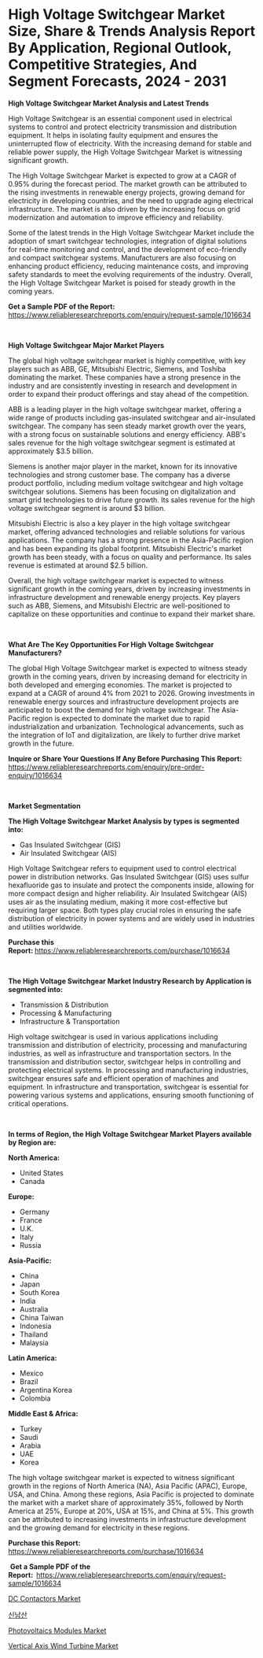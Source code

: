 <p><h1>High Voltage Switchgear Market Size, Share & Trends Analysis Report By Application, Regional Outlook, Competitive Strategies, And Segment Forecasts, 2024 - 2031</h1></p><p><strong>High Voltage Switchgear Market Analysis and Latest Trends</strong></p>
<p><p>High Voltage Switchgear is an essential component used in electrical systems to control and protect electricity transmission and distribution equipment. It helps in isolating faulty equipment and ensures the uninterrupted flow of electricity. With the increasing demand for stable and reliable power supply, the High Voltage Switchgear Market is witnessing significant growth.</p><p>The High Voltage Switchgear Market is expected to grow at a CAGR of 0.95% during the forecast period. The market growth can be attributed to the rising investments in renewable energy projects, growing demand for electricity in developing countries, and the need to upgrade aging electrical infrastructure. The market is also driven by the increasing focus on grid modernization and automation to improve efficiency and reliability.</p><p>Some of the latest trends in the High Voltage Switchgear Market include the adoption of smart switchgear technologies, integration of digital solutions for real-time monitoring and control, and the development of eco-friendly and compact switchgear systems. Manufacturers are also focusing on enhancing product efficiency, reducing maintenance costs, and improving safety standards to meet the evolving requirements of the industry. Overall, the High Voltage Switchgear Market is poised for steady growth in the coming years.</p></p>
<p><strong>Get a Sample PDF of the Report:&nbsp;</strong> <a href="https://www.reliableresearchreports.com/enquiry/request-sample/1016634">https://www.reliableresearchreports.com/enquiry/request-sample/1016634</a></p>
<p>&nbsp;</p>
<p><strong>High Voltage Switchgear Major Market Players</strong></p>
<p><p>The global high voltage switchgear market is highly competitive, with key players such as ABB, GE, Mitsubishi Electric, Siemens, and Toshiba dominating the market. These companies have a strong presence in the industry and are consistently investing in research and development in order to expand their product offerings and stay ahead of the competition.</p><p>ABB is a leading player in the high voltage switchgear market, offering a wide range of products including gas-insulated switchgear and air-insulated switchgear. The company has seen steady market growth over the years, with a strong focus on sustainable solutions and energy efficiency. ABB's sales revenue for the high voltage switchgear segment is estimated at approximately $3.5 billion.</p><p>Siemens is another major player in the market, known for its innovative technologies and strong customer base. The company has a diverse product portfolio, including medium voltage switchgear and high voltage switchgear solutions. Siemens has been focusing on digitalization and smart grid technologies to drive future growth. Its sales revenue for the high voltage switchgear segment is around $3 billion.</p><p>Mitsubishi Electric is also a key player in the high voltage switchgear market, offering advanced technologies and reliable solutions for various applications. The company has a strong presence in the Asia-Pacific region and has been expanding its global footprint. Mitsubishi Electric's market growth has been steady, with a focus on quality and performance. Its sales revenue is estimated at around $2.5 billion.</p><p>Overall, the high voltage switchgear market is expected to witness significant growth in the coming years, driven by increasing investments in infrastructure development and renewable energy projects. Key players such as ABB, Siemens, and Mitsubishi Electric are well-positioned to capitalize on these opportunities and continue to expand their market share.</p></p>
<p>&nbsp;</p>
<p><strong>What Are The Key Opportunities For High Voltage Switchgear Manufacturers?</strong></p>
<p><p>The global High Voltage Switchgear market is expected to witness steady growth in the coming years, driven by increasing demand for electricity in both developed and emerging economies. The market is projected to expand at a CAGR of around 4% from 2021 to 2026. Growing investments in renewable energy sources and infrastructure development projects are anticipated to boost the demand for high voltage switchgear. The Asia-Pacific region is expected to dominate the market due to rapid industrialization and urbanization. Technological advancements, such as the integration of IoT and digitalization, are likely to further drive market growth in the future.</p></p>
<p><strong>Inquire or Share Your Questions If Any Before Purchasing This Report:</strong> <a href="https://www.reliableresearchreports.com/enquiry/pre-order-enquiry/1016634">https://www.reliableresearchreports.com/enquiry/pre-order-enquiry/1016634</a></p>
<p>&nbsp;</p>
<p><strong>Market Segmentation</strong></p>
<p><strong>The High Voltage Switchgear Market Analysis by types is segmented into:</strong></p>
<p><ul><li>Gas Insulated Switchgear (GIS)</li><li>Air Insulated Switchgear (AIS)</li></ul></p>
<p><p>High Voltage Switchgear refers to equipment used to control electrical power in distribution networks. Gas Insulated Switchgear (GIS) uses sulfur hexafluoride gas to insulate and protect the components inside, allowing for more compact design and higher reliability. Air Insulated Switchgear (AIS) uses air as the insulating medium, making it more cost-effective but requiring larger space. Both types play crucial roles in ensuring the safe distribution of electricity in power systems and are widely used in industries and utilities worldwide.</p></p>
<p><strong>Purchase this Report:&nbsp;</strong><a href="https://www.reliableresearchreports.com/purchase/1016634">https://www.reliableresearchreports.com/purchase/1016634</a></p>
<p>&nbsp;</p>
<p><strong>The High Voltage Switchgear Market Industry Research by Application is segmented into:</strong></p>
<p><ul><li>Transmission & Distribution</li><li>Processing & Manufacturing</li><li>Infrastructure & Transportation</li></ul></p>
<p><p>High voltage switchgear is used in various applications including transmission and distribution of electricity, processing and manufacturing industries, as well as infrastructure and transportation sectors. In the transmission and distribution sector, switchgear helps in controlling and protecting electrical systems. In processing and manufacturing industries, switchgear ensures safe and efficient operation of machines and equipment. In infrastructure and transportation, switchgear is essential for powering various systems and applications, ensuring smooth functioning of critical operations.</p></p>
<p>&nbsp;</p>
<p><strong>In terms of Region, the High Voltage Switchgear Market Players available by Region are:</strong></p>
<p>
    <p> <strong> North America: </strong>
        <ul>
            <li>United States</li>
            <li>Canada</li>
        </ul>
        </p> 
    <p> <strong> Europe: </strong>
        <ul>
            <li>Germany</li>
            <li>France</li>
            <li>U.K.</li>
            <li>Italy</li>
            <li>Russia</li>
        </ul>
        </p> 
    <p> <strong> Asia-Pacific: </strong>
        <ul>
            <li>China</li>
            <li>Japan</li>
            <li>South Korea</li>
            <li>India</li>
            <li>Australia</li>
            <li>China Taiwan</li>
            <li>Indonesia</li>
            <li>Thailand</li>
            <li>Malaysia</li>
        </ul>
        </p> 
    <p> <strong> Latin America: </strong>
        <ul>
            <li>Mexico</li>
            <li>Brazil</li>
            <li>Argentina Korea</li>
            <li>Colombia</li>
        </ul>
        </p> 
    <p> <strong> Middle East & Africa: </strong>
        <ul>
            <li>Turkey</li>
            <li>Saudi</li>
            <li>Arabia</li>
            <li>UAE</li>
            <li>Korea</li>
        </ul>
    </p>
    </p>
<p><p>The high voltage switchgear market is expected to witness significant growth in the regions of North America (NA), Asia Pacific (APAC), Europe, USA, and China. Among these regions, Asia Pacific is projected to dominate the market with a market share of approximately 35%, followed by North America at 25%, Europe at 20%, USA at 15%, and China at 5%. This growth can be attributed to increasing investments in infrastructure development and the growing demand for electricity in these regions.</p></p>
<p><strong>Purchase this Report: </strong><a href="https://www.reliableresearchreports.com/purchase/1016634">https://www.reliableresearchreports.com/purchase/1016634</a></p>
<p>&nbsp;<strong>Get a Sample PDF of the Report:&nbsp;&nbsp;</strong><a href="https://www.reliableresearchreports.com/enquiry/request-sample/1016634">https://www.reliableresearchreports.com/enquiry/request-sample/1016634</a></p>
<p><strong></strong></p>
<p><p><a href="https://github.com/timeliteaut/Market-Research-Report-List-2/blob/main/dc-contactors-market.md">DC Contactors Market</a></p><p><a href="https://github.com/JonHarrtis67676y/Market-Research-Report-List-1/blob/main/468878414684.md">신남산</a></p><p><a href="https://github.com/seekum/Market-Research-Report-List-2/blob/main/photovoltaics-modules-market.md">Photovoltaics Modules Market</a></p><p><a href="https://github.com/bobicer/Market-Research-Report-List-2/blob/main/vertical-axis-wind-turbine-market.md">Vertical Axis Wind Turbine Market</a></p></p>